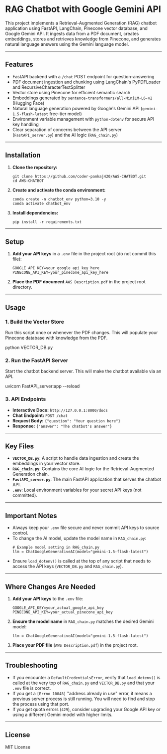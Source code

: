 # RAG Chatbot with Google Gemini API

This project implements a Retrieval-Augmented Generation (RAG) chatbot application using FastAPI, LangChain, Pinecone vector database, and Google Gemini API. It ingests data from a PDF document, creates embeddings, stores and retrieves knowledge from Pinecone, and generates natural language answers using the Gemini language model.

---

## Features

- FastAPI backend with a `/chat` POST endpoint for question-answering
- PDF document ingestion and chunking using LangChain's PyPDFLoader and RecursiveCharacterTextSplitter
- Vector store using Pinecone for efficient semantic search
- Embeddings generated by `sentence-transformers/all-MiniLM-L6-v2` (Hugging Face)
- Natural language generation powered by Google's Gemini API (`gemini-1.5-flash-latest` free-tier model)
- Environment variable management with `python-dotenv` for secure API key handling
- Clear separation of concerns between the API server (`FastAPI_server.py`) and the AI logic (`RAG_chain.py`)

---

## Installation

1.  **Clone the repository:**
    ```
    git clone https://github.com/coder-pankaj420/AWS-CHATBOT.git
    cd AWS-CHATBOT
    ```

2.  **Create and activate the conda environment:**
    ```
    conda create -n chatbot_env python=3.10 -y
    conda activate chatbot_env
    ```

3.  **Install dependencies:**
    ```
    pip install -r requirements.txt
    ```

---

## Setup

1.  **Add your API keys** in a `.env` file in the project root (do not commit this file):
    ```
    GOOGLE_API_KEY=your_google_api_key_here
    PINECONE_API_KEY=your_pinecone_api_key_here
    ```

2.  **Place the PDF document** `AWS Description.pdf` in the project root directory.

---

## Usage

### 1. Build the Vector Store
Run this script once or whenever the PDF changes. This will populate your Pinecone database with knowledge from the PDF.

python VECTOR_DB.py



### 2. Run the FastAPI Server
Start the chatbot backend server. This will make the chatbot available via an API.

uvicorn FastAPI_server:app --reload


### 3. API Endpoints
-   **Interactive Docs:** `http://127.0.0.1:8000/docs`
-   **Chat Endpoint:** `POST /chat`
-   **Request Body:** `{"question": "Your question here"}`
-   **Response:** `{"answer": "The chatbot's answer"}`

---

## Key Files

-   **`VECTOR_DB.py`**: A script to handle data ingestion and create the embeddings in your vector store.
-   **`RAG_chain.py`**: Contains the core AI logic for the Retrieval-Augmented Generation chain.
-   **`FastAPI_server.py`**: The main FastAPI application that serves the chatbot API.
-   **`.env`**: Local environment variables for your secret API keys (not committed).

---

## Important Notes

-   Always keep your `.env` file secure and never commit API keys to source control.
-   To change the AI model, update the model name in `RAG_chain.py`:
    ```
    # Example model setting in RAG_chain.py
    llm = ChatGoogleGenerativeAI(model="gemini-1.5-flash-latest")
    ```
-   Ensure `load_dotenv()` is called at the top of any script that needs to access the API keys (`VECTOR_DB.py` and `RAG_chain.py`).

---

## Where Changes Are Needed

1.  **Add your API keys** to the `.env` file:
    ```
    GOOGLE_API_KEY=your_actual_google_api_key
    PINECONE_API_KEY=your_actual_pinecone_api_key
    ```

2.  **Ensure the model name** in `RAG_chain.py` matches the desired Gemini model:
    ```
    llm = ChatGoogleGenerativeAI(model="gemini-1.5-flash-latest")
    ```

3.  **Place your PDF file** (`AWS Description.pdf`) in the project root.

---

## Troubleshooting

-   If you encounter a `DefaultCredentialsError`, verify that `load_dotenv()` is called at the very top of `RAG_chain.py` and `VECTOR_DB.py` and that your `.env` file is correct.
-   If you get a `[Errno 10048]` "address already in use" error, it means a previous server process is still running. You will need to find and stop the process using that port.
-   If you get quota errors (`429`), consider upgrading your Google API key or using a different Gemini model with higher limits.

---

## License

MIT License
